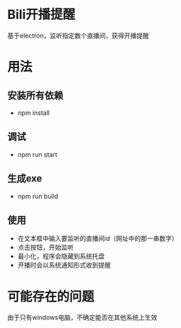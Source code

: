 # Bili开播提醒

基于electron，监听指定数个直播间，获得开播提醒

# 用法
## 安装所有依赖
* npm install
## 调试
* npm run start
## 生成exe
* npm run build
## 使用
* 在文本框中输入要监听的直播间id（网址中的那一串数字）
* 点击按钮，开始监听
* 最小化，程序会隐藏到系统托盘
* 开播时会以系统通知形式收到提醒

# 可能存在的问题
由于只有windows电脑，不确定能否在其他系统上生效